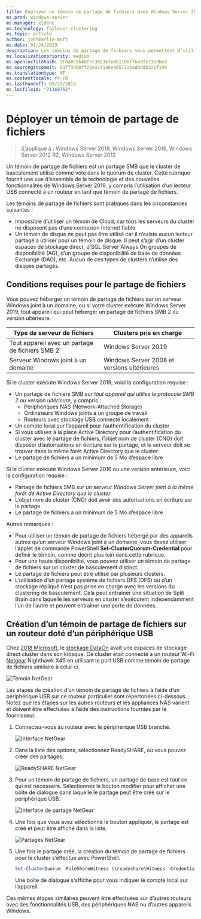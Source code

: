 ```yaml
---
title: Déployer un témoin de partage de fichiers dans Windows Server 2019
ms.prod: windows-server
ms.manager: eldenc
ms.technology: failover-clustering
ms.topic: article
author: johnmarlin-msft
ms.date: 01/24/2019
description: Les témoins de partage de fichiers vous permettent d’utiliser un partage de fichiers pour voter dans le quorum de cluster. Cette rubrique décrit les témoins de partage de fichiers et les nouvelles fonctionnalités, notamment l’utilisation d’un lecteur USB connecté à un routeur en tant que témoin de partage de fichiers.
ms.localizationpriority: medium
ms.openlocfilehash: 9f0a0c5b48f7c382367e4b1100ff649fe73d3be9
ms.sourcegitcommit: 6aff3d88ff22ea141a6ea6572a5ad8dd6321f199
ms.translationtype: MT
ms.contentlocale: fr-FR
ms.lasthandoff: 09/27/2019
ms.locfileid: "71369762"
---
```

# <a name="deploy-a-file-share-witness"></a>Déployer un témoin de partage de fichiers

> S’applique à : Windows Server 2019, Windows Server 2016, Windows Server 2012 R2, Windows Server 2012

Un témoin de partage de fichiers est un partage SMB que le cluster de basculement utilise comme vote dans le quorum de cluster. Cette rubrique fournit une vue d’ensemble de la technologie et des nouvelles fonctionnalités de Windows Server 2019, y compris l’utilisation d’un lecteur USB connecté à un routeur en tant que témoin de partage de fichiers.

Les témoins de partage de fichiers sont pratiques dans les circonstances suivantes :  

- Impossible d’utiliser un témoin de Cloud, car tous les serveurs du cluster ne disposent pas d’une connexion Internet fiable
- Un témoin de disque ne peut pas être utilisé car il n’existe aucun lecteur partagé à utiliser pour un témoin de disque. Il peut s’agir d’un cluster espaces de stockage direct, d’SQL Server Always On groupes de disponibilité (AG), d’un groupe de disponibilité de base de données Exchange (DAG), etc.  Aucun de ces types de clusters n’utilise des disques partagés.

## <a name="file-share-witness-requirements"></a>Conditions requises pour le partage de fichiers

Vous pouvez héberger un témoin de partage de fichiers sur un serveur Windows joint à un domaine, ou si votre cluster exécute Windows Server 2019, tout appareil qui peut héberger un partage de fichiers SMB 2 ou version ultérieure.

|Type de serveur de fichiers                 | Clusters pris en charge |
|---------------------------------|--------------------|
|Tout appareil avec un partage de fichiers SMB 2 | Windows Server 2019|
|Serveur Windows joint à un domaine     | Windows Server 2008 et versions ultérieures|

Si le cluster exécute Windows Server 2019, voici la configuration requise :

- Un partage de fichiers SMB *sur tout appareil qui utilise le protocole SMB 2 ou version ultérieure*, y compris :
    - Périphériques NAS (Network-Attached Storage)
    - Ordinateurs Windows joints à un groupe de travail
    - Routeurs avec stockage USB connecté localement
- Un compte local sur l’appareil pour l’authentification du cluster
- Si vous utilisez à la place Active Directory pour l’authentification du cluster avec le partage de fichiers, l’objet nom de cluster (CNO) doit disposer d’autorisations en écriture sur le partage, et le serveur doit se trouver dans la même forêt Active Directory que le cluster
- Le partage de fichiers a un minimum de 5 Mo d’espace libre

Si le cluster exécute Windows Server 2016 ou une version antérieure, voici la configuration requise :

- Partage de fichiers SMB *sur un serveur Windows Server joint à la même forêt de Active Directory que le cluster*
- L’objet nom de cluster (CNO) doit avoir des autorisations en écriture sur le partage
- Le partage de fichiers a un minimum de 5 Mo d’espace libre

Autres remarques :
- Pour utiliser un témoin de partage de fichiers hébergé par des appareils autres qu’un serveur Windows joint à un domaine, vous devez utiliser l’applet de commande PowerShell **Set-ClusterQuorum-Credential** pour définir le témoin, comme décrit plus loin dans cette rubrique.
- Pour une haute disponibilité, vous pouvez utiliser un témoin de partage de fichiers sur un cluster de basculement distinct.
- Le partage de fichiers peut être utilisé par plusieurs clusters.
- L’utilisation d’un partage système de fichiers DFS (DFS) ou d’un stockage répliqué n’est pas prise en charge avec les versions du clustering de basculement.  Cela peut entraîner une situation de Split Brain dans laquelle les serveurs en cluster s’exécutent indépendamment l’un de l’autre et peuvent entraîner une perte de données.

## <a name="creating-a-file-share-witness-on-a-router-with-a-usb-device"></a>Création d’un témoin de partage de fichiers sur un routeur doté d’un périphérique USB

Chez [2018 Microsoft](https://azure.microsoft.com/ignite/), le [stockage DataOn](http://www.dataonstorage.com/) avait une espaces de stockage direct cluster dans son kiosque.  Ce cluster était connecté à un routeur Wi-Fi [Netgear](https://www.netgear.com) Nighthawk X4S en utilisant le port USB comme témoin de partage de fichiers similaire à celui-ci.

![Témoin NetGear](media/File-Share-Witness/FSW1.png)

Les étapes de création d’un témoin de partage de fichiers à l’aide d’un périphérique USB sur ce routeur particulier sont répertoriées ci-dessous.  Notez que les étapes sur les autres routeurs et les appliances NAS varient et doivent être effectuées à l’aide des instructions fournies par le fournisseur.


1. Connectez-vous au routeur avec le périphérique USB branché.

   ![Interface NetGear](media/File-Share-Witness/FSW2.png)

2. Dans la liste des options, sélectionnez ReadySHARE, où vous pouvez créer des partages.

   ![ReadySHARE NetGear](media/File-Share-Witness/FSW3.png)

3. Pour un témoin de partage de fichiers, un partage de base est tout ce qui est nécessaire.  Sélectionnez le bouton modifier pour afficher une boîte de dialogue dans laquelle le partage peut être créé sur le périphérique USB.

   ![Interface de partage NetGear](media/File-Share-Witness/FSW4.png)

4. Une fois que vous avez sélectionné le bouton appliquer, le partage est créé et peut être affiché dans la liste.

   ![Partages NetGear](media/File-Share-Witness/FSW5.png)

5. Une fois le partage créé, la création du témoin de partage de fichiers pour le cluster s’effectue avec PowerShell.

   ```PowerShell
   Set-ClusterQuorum -FileShareWitness \\readyshare\Witness -Credential (Get-Credential)
   ```

   Une boîte de dialogue s’affiche pour vous indiquer le compte local sur l’appareil.

Ces mêmes étapes similaires peuvent être effectuées sur d’autres routeurs avec des fonctionnalités USB, des périphériques NAS ou d’autres appareils Windows.
